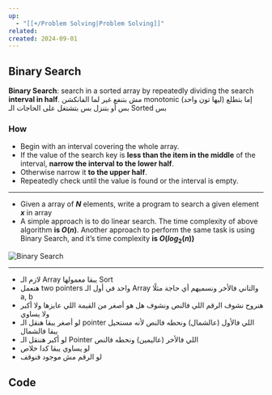 ```yaml
---
up:
  - "[[+/Problem Solving|Problem Solving]]"
related: 
created: 2024-09-01
---
```


## Binary Search

**Binary Search**: search in a sorted array by repeatedly dividing the search **interval in half**.
مش بتنفع غير لما الفانكشن monotonic (ليها تون واحد) إما بتطلع بس أو بتنزل بس
بتشتغل على الحاجات الـ Sorted بس
### How
- Begin with an interval covering the whole array.
- If the value of the search key is **less than the item in the middle** of the interval, **narrow the interval to the lower half**.
- Otherwise narrow it **to the upper half**.
- Repeatedly check until the value is found or the interval is empty.

---

- Given a array of _**N**_ elements, write a program to search a given element _**x**_ in array
- A simple approach is to do linear search. The time complexity of above algorithm **is $O(n)$**. Another approach to perform the same task is using Binary Search, and it’s time complexity **is $O(log_2(n))$**

![Binary Search](https://cdn-images-1.medium.com/max/1200/1*EYkSkQaoduFBhpCVx7nyEA.gif)

---
- لازم الـ Array يبقا معمولها Sort
- هنعمل two pointers واحد في أول الـ Array والتاني فالأخر ونسميهم أي حاجة مثلًا a, b
- هنروح نشوف الرقم اللي فالنص ونشوف هل هو أصغر من القيمة اللي عايزها ولا أكبر ولا يساوي
- لو أصغر يبقا هنقل الـ pointer اللي فالأول (عالشمال) ونحطه فالنص لأنه مستحيل يبقا فالشمال
- لو أكبر هننقل الـ Pointer اللي فالأخر (عاليمين) ونحطه فالنص
- لو يساوي يبقا كدا خلاص
- لو الرقم مش موجود فنوقف

## Code
